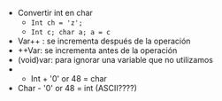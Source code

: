 
- Convertir int en char 
    - `Int ch = 'z';`  
    - `Int c; char a; a = c` 
- Var++ : se incrementa después de la operación
- ++Var: se incrementa antes de la operación 
- (void)var: para ignorar una variable que no utilizamos 
- - Int + '0' or 48 = char 
- Char - '0' or 48 = int (ASCII????)